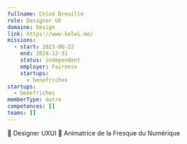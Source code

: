 ```yaml
---
fullname: Chloë Breuillé
role: Designer UX
domaine: Design
link: https://www.kolwi.me/
missions:
  - start: 2023-06-22
    end: 2024-12-31
    status: independent
    employer: Fairness
    startups:
      - benefriches
startups:
  - benefriches
memberType: autre
competences: []
teams: []
---
```

🎨 Designer UXUI 🧩 Animatrice de la Fresque du Numérique